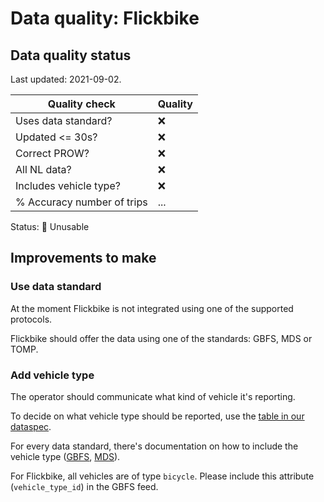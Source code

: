 # Data quality: Flickbike

## Data quality status

Last updated: 2021-09-02.

| **Quality check**           | **Quality**
| --                          | --          |
| Uses data standard?         | ❌
| Updated <= 30s?             | ❌
| Correct PROW?               | ❌
| All NL data?                | ❌
| Includes vehicle type?      | ❌
| % Accuracy number of trips  | ...

Status: 🔴 Unusable

## Improvements to make

### Use data standard

At the moment Flickbike is not integrated using one of the supported protocols.

Flickbike should offer the data using one of the standards: GBFS, MDS or TOMP.

### Add vehicle type

The operator should communicate what kind of vehicle it's reporting. 

To decide on what vehicle type should be reported, use the [table in our dataspec](https://docs.crow.nl/deelfietsdashboard/hr-dataspec/#vehicle-types).

For every data standard, there's documentation on how to include the vehicle type ([GBFS](https://github.com/NABSA/gbfs/blob/master/gbfs.md#vehicle_typesjson-added-in-v21), [MDS](https://github.com/openmobilityfoundation/mobility-data-specification/blob/main/general-information.md#vehicle-types)).

For Flickbike, all vehicles are of type `bicycle`. Please include this attribute (`vehicle_type_id`) in the GBFS feed.
